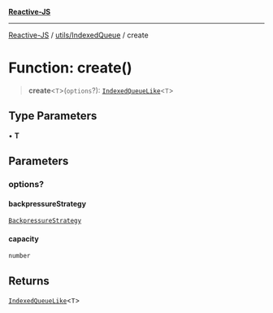 [**Reactive-JS**](../../../README.md)

***

[Reactive-JS](../../../README.md) / [utils/IndexedQueue](../README.md) / create

# Function: create()

> **create**\<`T`\>(`options`?): [`IndexedQueueLike`](../../interfaces/IndexedQueueLike.md)\<`T`\>

## Type Parameters

• **T**

## Parameters

### options?

#### backpressureStrategy

[`BackpressureStrategy`](../../type-aliases/BackpressureStrategy.md)

#### capacity

`number`

## Returns

[`IndexedQueueLike`](../../interfaces/IndexedQueueLike.md)\<`T`\>
